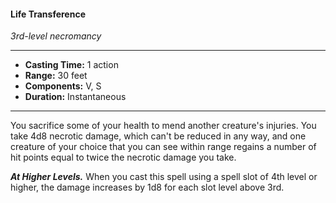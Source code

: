#### Life Transference
*3rd-level necromancy*
___
- **Casting Time:** 1 action
- **Range:** 30 feet
- **Components:** V, S
- **Duration:** Instantaneous
---
You sacrifice some of your health to mend another creature's injuries. You take 4d8 necrotic damage, which can't be reduced in any way, and one creature of your choice that you can see within range regains a number of hit points equal to twice the necrotic damage you take.

***At Higher Levels.*** When you cast this spell using a spell slot of 4th level or higher, the damage increases by 1d8 for each slot level above 3rd.